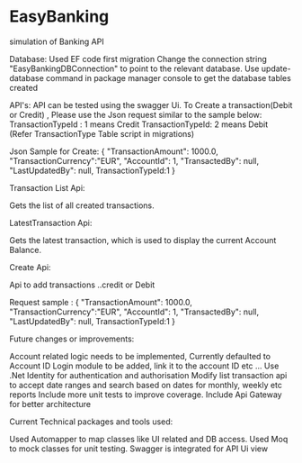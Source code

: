 # EasyBanking
simulation of Banking API

Database: Used EF code first migration
Change the connection string "EasyBankingDBConnection" to point to the relevant database.
Use update-database command in package manager console to get the database tables created

API's: 
API can be tested using the swagger Ui. 
To Create a transaction(Debit or Credit) , Please use the  Json request similar to the sample below:
TransactionTypeId : 1 means Credit 
TransactionTypeId: 2 means Debit (Refer TransactionType Table script in migrations)

Json Sample for Create:
 {   "TransactionAmount": 1000.0, "TransactionCurrency":"EUR",  "AccountId": 1,   "TransactedBy": null,   "LastUpdatedBy": null, TransactionTypeId:1 }
 

Transaction List Api: 

Gets the list of all created transactions.

LatestTransaction Api:

Gets the latest transaction, which is used to display the current Account Balance.

Create Api: 

Api to add transactions ..credit or Debit

Request sample : 
{   "TransactionAmount": 1000.0, "TransactionCurrency":"EUR",  "AccountId": 1,   "TransactedBy": null,   "LastUpdatedBy": null, TransactionTypeId:1 }



Future changes or improvements: 

Account related logic needs to be implemented, Currently defaulted to Account ID
Login module to be added, link it to the account ID etc ... Use .Net Identity for authentication and authorisation
Modify list transaction api to accept date ranges and search based on dates for monthly, weekly etc reports
Include more unit tests to improve coverage.
Include Api Gateway for better architecture


Current Technical packages and tools used: 

Used Automapper to map classes like UI related and DB access.
Used Moq to mock classes for unit testing.
Swagger is integrated for API Ui view 




